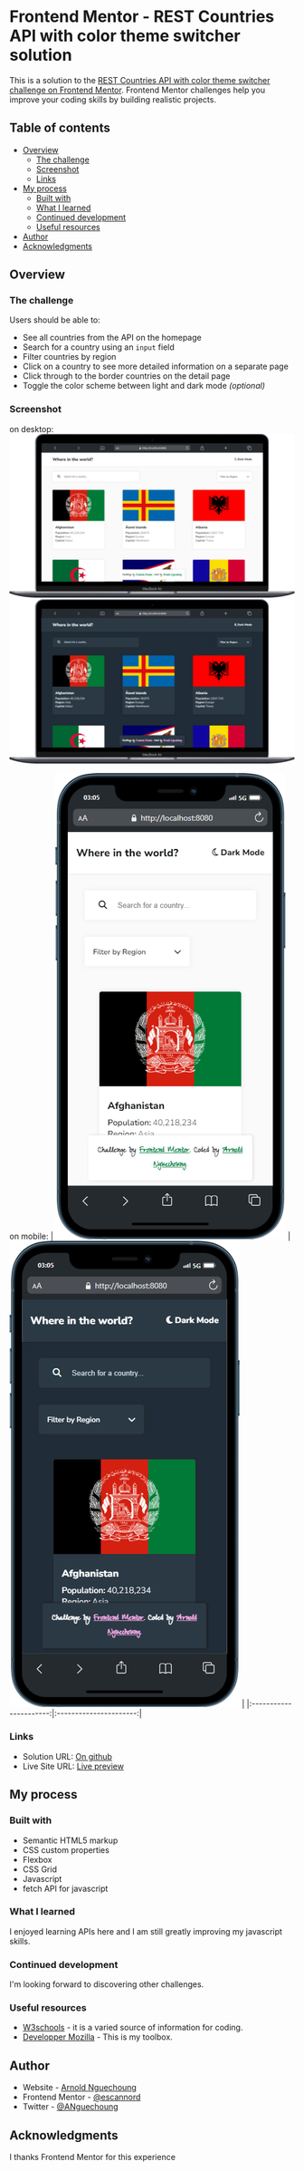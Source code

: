 # Frontend Mentor - REST Countries API with color theme switcher solution

This is a solution to the [REST Countries API with color theme switcher challenge on Frontend Mentor](https://www.frontendmentor.io/challenges/rest-countries-api-with-color-theme-switcher-5cacc469fec04111f7b848ca). Frontend Mentor challenges help you improve your coding skills by building realistic projects. 

## Table of contents

- [Overview](#overview)
  - [The challenge](#the-challenge)
  - [Screenshot](#screenshot)
  - [Links](#links)
- [My process](#my-process)
  - [Built with](#built-with)
  - [What I learned](#what-i-learned)
  - [Continued development](#continued-development)
  - [Useful resources](#useful-resources)
- [Author](#author)
- [Acknowledgments](#acknowledgments)


## Overview

### The challenge

Users should be able to:

- See all countries from the API on the homepage
- Search for a country using an `input` field
- Filter countries by region
- Click on a country to see more detailed information on a separate page
- Click through to the border countries on the detail page
- Toggle the color scheme between light and dark mode *(optional)*

### Screenshot
on desktop:
![light](./assets/images/desktop-light.png)
![dark](./assets/images/desktop-dark.png)

on mobile:
| ![Image 1](./assets/images/mobile-light.png) | ![Image 2](./assets/images/mobile_dark.png) |
|:----------------------:|:----------------------:|



### Links

- Solution URL: [On github](https://your-solution-url.com)
- Live Site URL: [Live preview](https://your-live-site-url.com)

## My process

### Built with

- Semantic HTML5 markup
- CSS custom properties
- Flexbox
- CSS Grid
- Javascript
- fetch API for javascript



### What I learned

I enjoyed learning APIs here and I am still greatly improving my javascript skills.



### Continued development

I'm looking forward to discovering other challenges.



### Useful resources

- [W3schools](https://www.W3schools.com) - it is a varied source of information for coding.
- [Developper Mozilla](developer.mozilla.org) - This is my toolbox.



## Author

- Website - [Arnold Nguechoung](https://github.com/escannord)
- Frontend Mentor - [@escannord](https://www.frontendmentor.io/profile/escannord)
- Twitter - [@ANguechoung](https://x.com/ANguechoung)



## Acknowledgments

I thanks Frontend Mentor for this experience

